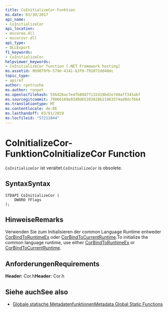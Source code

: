 ```yaml
---
title: CoInitializeCor-Funktion
ms.date: 03/30/2017
api_name:
- CoInitializeCor
api_location:
- mscoree.dll
- mscorsvr.dll
api_type:
- DLLExport
f1_keywords:
- CoInitializeCor
helpviewer_keywords:
- CoInitializeCor function [.NET Framework hosting]
ms.assetid: 9b9079fb-579e-4141-b3f0-791072dd40dc
topic_type:
- apiref
author: rpetrusha
ms.author: ronpet
ms.openlocfilehash: 556d26ac7e4fb8847f132d19bd2e749aff345abf
ms.sourcegitcommit: 79066169e93d9d65203028b21983574ad9dcf6b4
ms.translationtype: MT
ms.contentlocale: de-DE
ms.lasthandoff: 03/01/2019
ms.locfileid: "57211844"
---
```

# <a name="coinitializecor-function"></a><span data-ttu-id="c41b5-102">CoInitializeCor-Funktion</span><span class="sxs-lookup"><span data-stu-id="c41b5-102">CoInitializeCor Function</span></span>
<span data-ttu-id="c41b5-103">`CoInitializeCor` ist veraltet.</span><span class="sxs-lookup"><span data-stu-id="c41b5-103">`CoInitializeCor` is obsolete.</span></span>  
  
## <a name="syntax"></a><span data-ttu-id="c41b5-104">Syntax</span><span class="sxs-lookup"><span data-stu-id="c41b5-104">Syntax</span></span>  
  
```  
STDAPI CoInitializeCor (  
    DWORD fFlags  
);  
```  
  
## <a name="remarks"></a><span data-ttu-id="c41b5-105">Hinweise</span><span class="sxs-lookup"><span data-stu-id="c41b5-105">Remarks</span></span>  
 <span data-ttu-id="c41b5-106">Verwenden Sie zum Initialisieren der common Language Runtime entweder [CorBindToRuntimeEx](../../../../docs/framework/unmanaged-api/hosting/corbindtoruntimeex-function.md) oder [CorBindToCurrentRuntime](../../../../docs/framework/unmanaged-api/hosting/corbindtocurrentruntime-function.md).</span><span class="sxs-lookup"><span data-stu-id="c41b5-106">To initialize the common language runtime, use either [CorBindToRuntimeEx](../../../../docs/framework/unmanaged-api/hosting/corbindtoruntimeex-function.md) or [CorBindToCurrentRuntime](../../../../docs/framework/unmanaged-api/hosting/corbindtocurrentruntime-function.md).</span></span>  
  
## <a name="requirements"></a><span data-ttu-id="c41b5-107">Anforderungen</span><span class="sxs-lookup"><span data-stu-id="c41b5-107">Requirements</span></span>  
 <span data-ttu-id="c41b5-108">**Header:** Cor.h</span><span class="sxs-lookup"><span data-stu-id="c41b5-108">**Header:** Cor.h</span></span>  
  
## <a name="see-also"></a><span data-ttu-id="c41b5-109">Siehe auch</span><span class="sxs-lookup"><span data-stu-id="c41b5-109">See also</span></span>
- [<span data-ttu-id="c41b5-110">Globale statische Metadatenfunktionen</span><span class="sxs-lookup"><span data-stu-id="c41b5-110">Metadata Global Static Functions</span></span>](../../../../docs/framework/unmanaged-api/metadata/metadata-global-static-functions.md)
